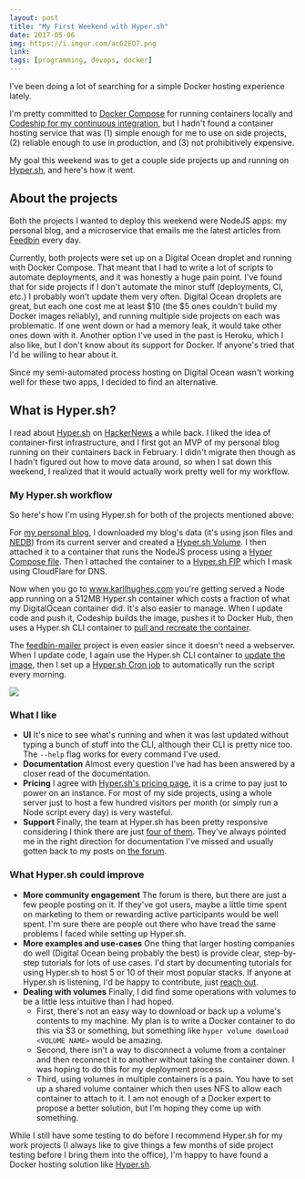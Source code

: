```yaml
---
layout: post
title: "My First Weekend with Hyper.sh"
date: 2017-05-06
img: https://i.imgur.com/acG2EO7.png
link: 
tags: [programming, devops, docker]
---
```

I've been doing a lot of searching for a simple Docker hosting experience lately.

I'm pretty committed to [Docker Compose](https://docs.docker.com/compose/) for running containers locally and  [Codeship for my continuous integration](https://blog.codeship.com/author/karlhughes/), but I hadn't found a container hosting service that was (1) simple enough for me to use on side projects, (2) reliable enough to use in production, and (3) not prohibitively expensive.

My goal this weekend was to get a couple side projects up and running on [Hyper.sh](https://hyper.sh/), and here's how it went.

## About the projects

Both the projects I wanted to deploy this weekend were NodeJS apps: my personal blog, and a microservice that emails me the latest articles from [Feedbin](https://feedbin.com/) every day.

Currently, both projects were set up on a Digital Ocean droplet and running with Docker Compose. That meant that I had to write a lot of scripts to automate deployments, and it was honestly a huge pain point. I've found that for side projects if I don't automate the minor stuff (deployments, CI, etc.) I probably won't update them very often. Digital Ocean droplets are great, but each one cost me at least $10 (the $5 ones couldn't build my Docker images reliably), and running multiple side projects on each was problematic. If one went down or had a memory leak, it would take other ones down with it. Another option I've used in the past is Heroku, which I also like, but I don't know about its support for Docker. If anyone's tried that I'd be willing to hear about it.

Since my semi-automated process hosting on Digital Ocean wasn't working well for these two apps, I decided to find an alternative.

## What is Hyper.sh?

I read about [Hyper.sh](https://hyper.sh/) on [HackerNews](https://news.ycombinator.com/item?id=12891584) a while back. I liked the idea of container-first infrastructure, and I first got an MVP of my personal blog running on their containers back in February. I didn't migrate then though as I hadn't figured out how to move data around, so when I sat down this weekend, I realized that it would actually work pretty well for my workflow.

### My Hyper.sh workflow

So here's how I'm using Hyper.sh for both of the projects mentioned above:

For [my personal blog](https://github.com/karllhughes/personal-blog), I downloaded my blog's data (it's using json files and [NEDB](https://github.com/louischatriot/nedb)) from its current server and created a [Hyper.sh Volume](https://docs.hyper.sh/Feature/storage/volume.html). I then attached it to a container that runs the NodeJS process using a [Hyper Compose file](https://github.com/karllhughes/personal-blog/blob/master/docker/compose.hyper.yml). Then I attached the container to a [Hyper.sh FIP](https://docs.hyper.sh/Feature/network/fip.html) which I mask using CloudFlare for DNS.

Now when you go to www.karllhughes.com you're getting served a Node app running on a 512MB Hyper.sh container which costs a fraction of what my DigitalOcean container did. It's also easier to manage. When I update code and push it, Codeship builds the image, pushes it to Docker Hub, then uses a Hyper.sh CLI container to [pull and recreate the container](https://github.com/karllhughes/personal-blog/blob/master/docker/deploy.hyper.sh).

The [feedbin-mailer](https://github.com/karllhughes/feedbin-mailer) project is even easier since it doesn't need a webserver. When I update code, I again use the Hyper.sh CLI container to [update the image](https://github.com/karllhughes/feedbin-mailer/blob/master/docker/deploy.hyper.sh), then I set up a [Hyper.sh Cron job](https://docs.hyper.sh/Feature/container/cron.html) to automatically run the script every morning.

![](https://i.imgur.com/Z7EMKqw.png)

### What I like

- **UI** It's nice to see what's running and when it was last updated without typing a bunch of stuff into the CLI, although their CLI is pretty nice too. The `--help` flag works for every command I've used.
- **Documentation** Almost every question I've had has been answered by a closer read of the documentation.
- **Pricing** I agree with [Hyper.sh's pricing page](https://hyper.sh/pricing.html), it is a crime to pay just to power on an instance. For most of my side projects, using a whole server just to host a few hundred visitors per month (or simply run a Node script every day) is very wasteful.
- **Support** Finally, the team at Hyper.sh has been pretty responsive considering I think there are just [four of them](https://www.linkedin.com/search/results/index/?keywords=hyper.sh&origin=GLOBAL_SEARCH_HEADER). They've always pointed me in the right direction for documentation I've missed and usually gotten back to my posts on [the forum](https://forum.hyper.sh/).

### What Hyper.sh could improve

- **More community engagement** The forum is there, but there are just a few people posting on it. If they've got users, maybe a little time spent on marketing to them or rewarding active participants would be well spent. I'm sure there are people out there who have tread the same problems I faced while setting up Hyper.sh.
- **More examples and use-cases** One thing that larger hosting companies do well (Digital Ocean being probably the best) is provide clear, step-by-step tutorials for lots of use cases. I'd start by documenting tutorials for using Hyper.sh to host 5 or 10 of their most popular stacks. If anyone at Hyper.sh is listening, I'd be happy to contribute, just [reach out](https://twitter.com/KarlLHughes).
- **Dealing with volumes** Finally, I did find some operations with volumes to be a little less intuitive than I had hoped.
  - First, there's not an easy way to download or back up a volume's contents to my machine. My plan is to write a Docker container to do this via S3 or something, but something like `hyper volume download <VOLUME NAME>` would be amazing.
  - Second, there isn't a way to disconnect a volume from a container and then reconnect it to another without taking the container down. I was hoping to do this for my deployment process.
  - Third, using volumes in multiple containers is a pain. You have to set up a shared volume container which then uses NFS to allow each container to attach to it. I am not enough of a Docker expert to propose a better solution, but I'm hoping they come up with something.

While I still have some testing to do before I recommend Hyper.sh for my work projects (I always like to give things a few months of side project testing before I bring them into the office), I'm happy to have found a Docker hosting solution like [Hyper.sh](https://hyper.sh/).
